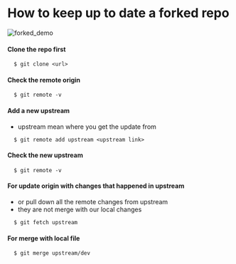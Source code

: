 # How to keep up to date a forked repo

![forked_demo](https://user-images.githubusercontent.com/73597446/201460511-5bbc47d6-bab1-492d-92f8-d94692d6ddee.png)

#### Clone the repo first
```git
  $ git clone <url>
```

#### Check the remote origin
```git
  $ git remote -v
```


#### Add a new upstream 
- upstream mean where you get the update from
```git
  $ git remote add upstream <upstream link>
```


#### Check the new upstream 
```git
  $ git remote -v
```


#### For update origin with changes that happened in upstream
- or pull down all the remote changes from upstream
- they are not merge with our local changes
```git
  $ git fetch upstream
```


#### For merge with local file
```git
  $ git merge upstream/dev
```
